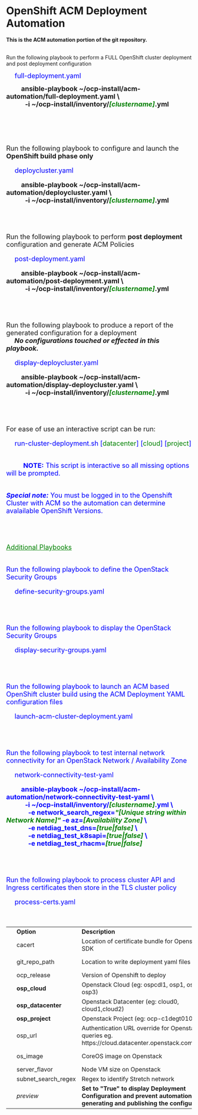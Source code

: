 # OpenShift ACM Deployment Automation
<b>This is the ACM automation portion of the git repository.<br></b>

<BR>Run the following playbook to perform a FULL OpenShift cluster deployment and post deployment configuration
<BR><p><FONT SIZE=+1> <FONT COLOR="blue"> &emsp; full-deployment.yaml</p></font>
&nbsp; &nbsp; &nbsp; &nbsp; <b>ansible-playbook ~/ocp-install/acm-automation/full-deployment.yaml \\
<br>&nbsp; &nbsp; &nbsp; &nbsp; &nbsp; &nbsp;  -i ~/ocp-install/inventory/<FONT COLOR="green"><i>[clustername]</i></font>.yml</b></p> 
<BR><BR>

<BR>Run the following playbook to configure and launch the <b>OpenShift build phase only</b>
<BR><p><FONT SIZE=+1> <FONT COLOR="blue"> &emsp; deploycluster.yaml</p></font>
&nbsp; &nbsp; &nbsp; &nbsp; <b>ansible-playbook ~/ocp-install/acm-automation/deploycluster.yaml \\
<br>&nbsp; &nbsp; &nbsp; &nbsp; &nbsp; &nbsp;  -i ~/ocp-install/inventory/<FONT COLOR="green"><i>[clustername]</i></font>.yml</b></p> 
<BR>

<BR>Run the following playbook to perform <b>post deployment</b> configuration and generate ACM Policies
<BR><p><FONT SIZE=+1> <FONT COLOR="blue"> &emsp; post-deployment.yaml</p></font>
&nbsp; &nbsp; &nbsp; &nbsp; <b>ansible-playbook ~/ocp-install/acm-automation/post-deployment.yaml \\
<br>&nbsp; &nbsp; &nbsp; &nbsp; &nbsp; &nbsp;  -i ~/ocp-install/inventory/<FONT COLOR="green"><i>[clustername]</i></font>.yml</b></p> 
<BR>

<BR>Run the following playbook to produce a report of the generated configuration for a deployment<br>
<i><b> &emsp; No configurations touched or effected in this playbook.</b></i>
<BR><p><FONT SIZE=+1> <FONT COLOR="blue"> &emsp; display-deploycluster.yaml</p></font>
&nbsp; &nbsp; &nbsp; &nbsp; <b>ansible-playbook ~/ocp-install/acm-automation/display-deploycluster.yaml \\
<br>&nbsp; &nbsp; &nbsp; &nbsp; &nbsp; &nbsp;  -i ~/ocp-install/inventory/<FONT COLOR="green"><i>[clustername]</i></font>.yml</b></p> 
<BR>

<BR>For ease of use an interactive script can be run:
<p><FONT SIZE=+1> <FONT COLOR="blue"> &emsp; run-cluster-deployment.sh [<FONT COLOR="green">datacenter</font>] [<FONT COLOR="green">cloud</font>] [<FONT COLOR="green">project</font>]</p>
<BR>&emsp; &emsp;  <b>NOTE:</b> This script is interactive so all missing options will be prompted.

<BR><b><i>Special note:</b></i> You must be logged in to the Openshift Cluster with ACM so the automation can determine avalailable OpenShift Versions.<br><br></i>

<BR><p><FONT SIZE=+1> <FONT COLOR="green"><U>Additional Playbooks</u></font>

<BR>Run the following playbook to define the OpenStack Security Groups
<BR><p><FONT SIZE=+1> <FONT COLOR="blue"> &emsp; define-security-groups.yaml</p></font>
<BR>

<BR>Run the following playbook to display the OpenStack Security Groups
<BR><p><FONT SIZE=+1> <FONT COLOR="blue"> &emsp; display-security-groups.yaml</p></font>
<BR>

<BR>Run the following playbook to launch an ACM based OpenShift cluster build using the ACM Deployment YAML configuration files
<BR><p><FONT SIZE=+1> <FONT COLOR="blue"> &emsp; launch-acm-cluster-deployment.yaml</p></font>
<BR>

<BR>Run the following playbook to test internal network connectivity for an OpenStack Network / Availability Zone
<BR><p><FONT SIZE=+1> <FONT COLOR="blue"> &emsp; network-connectivity-test-yaml</p></font>
&nbsp; &nbsp; &nbsp; &nbsp; <b>ansible-playbook ~/ocp-install/acm-automation/network-connectivity-test-yaml \\
<br>&nbsp; &nbsp; &nbsp; &nbsp; &nbsp; &nbsp; -i ~/ocp-install/inventory/<FONT COLOR="green"><i>[clustername]</i></font>.yml \\
<br>&nbsp; &nbsp; &nbsp; &nbsp; &nbsp; &nbsp; &nbsp; -e network_search_regex=<FONT COLOR="green"><i>"[Unique string within Network Name]"</i></font> -e az=<FONT COLOR="green"><i>[Availability Zone]</i></font> \\
<br>&nbsp; &nbsp; &nbsp; &nbsp; &nbsp; &nbsp; &nbsp; -e netdiag_test_dns=<FONT COLOR="green"><i>[true|false]</i></font> \\
<br>&nbsp; &nbsp; &nbsp; &nbsp; &nbsp; &nbsp; &nbsp; -e netdiag_test_k8sapi=<FONT COLOR="green"><i>[true|false]</i></font> \\
<br>&nbsp; &nbsp; &nbsp; &nbsp; &nbsp; &nbsp; &nbsp; -e netdiag_test_rhacm=<FONT COLOR="green"><i>[true|false]</i></font></b></p>
<BR>

<BR>Run the following playbook to process cluster API and Ingress certificates then store in the TLS cluster policy
<BR><p><FONT SIZE=+1> <FONT COLOR="blue"> &emsp; process-certs.yaml</p></font>
<BR>

<table border="0" cellspacing="0" cellpadding="0">
        <tbody>
                <tr>
                        <td width="60"> &nbsp; </td>
                        <td width="70">
                                <b>Option</b>
                        </td>
                        <td width="240">
                                <b>Description</b>
                        </td>
                        <td width="250">
                                <b>Default</b>
                        </td>
                </tr>
                <tr>
                  <td> &nbsp; </td> <td> cacert </td> <td> Location of certificate bundle for Openstack SDK</td><td><td>
                </tr>
                <tr>
                  <td> &nbsp; </td> <td> git_repo_path </td> <td> Location to write deployment yaml files</td><td>{repo-folder}/clusters/<i><b>cluster_name</b></i>/acm<td>
                </tr>
                <tr>
                        <td> &nbsp; </td> <td> ocp_release </td> <td> Version of Openshift to deploy</td> <td> 4.10 </td>
                </tr>
                <tr>
                  <td> &nbsp; </td> <td> <b>osp_cloud</b> </td> <td> Openstack Cloud (eg: ospcdl1, osp1, osp2, osp3)</td><td>Required unless the URL override is present<td>
                </tr>
                <tr>
                  <td> &nbsp; </td> <td> <b>osp_datacenter</b> </td> <td> Openstack Datacenter (eg: cloud0, cloud1,cloud2)</td><td>Required unless the URL override is present<td>
                </tr>
                <tr>
                  <td> &nbsp; </td> <td> <b>osp_project</b> </td> <td> Openstack Project (eg: ocp-c1degt0104-caas</td><td>Always Required<td>
                </tr>
                <tr>
                  <td> &nbsp; </td> <td> osp_url </td> <td> Authentication URL override for Openstack queries eg. https://cloud.datacenter.openstack.com:13000</td><td>URL is constructed from the osp_dataceter+osp_cloud variables<td>
                </tr>
                <tr>
                  <td> &nbsp; </td> <td> os_image </td> <td> CoreOS image on Openstack </td><td>Latest rhcos-4.? that matches the Openshift Release <td>
                </tr>
                <tr>
                  <td> &nbsp; </td> <td> server_flavor</td> <td> Node VM size on Openstack </td><td>oc-16x96-k8s-worker<td>
                </tr>
                <tr>
                  <td> &nbsp; </td> <td> subnet_search_regex </td> <td> Regex to identify Stretch network</td><td>-STRETCH- <td>
                </tr>
                <tr>
                  <td> &nbsp; </td> <td> <i>preview</i> </td> <td> <b>Set to "True" to display Deployment Configuration and prevent automation from generating and publishing the configuration.</b></td><td>False<td>
                </tr>
        </tbody>
</table>

